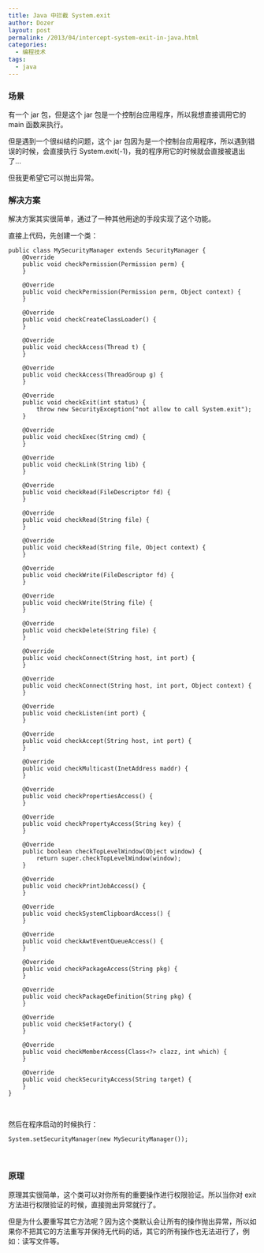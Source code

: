 ```yaml
---
title: Java 中拦截 System.exit
author: Dozer
layout: post
permalink: /2013/04/intercept-system-exit-in-java.html
categories:
  - 编程技术
tags:
  - java
---
```


### 场景

有一个 jar 包，但是这个 jar 包是一个控制台应用程序，所以我想直接调用它的 main 函数来执行。

但是遇到一个很纠结的问题，这个 jar 包因为是一个控制台应用程序，所以遇到错误的时候，会直接执行 System.exit(-1)，我的程序用它的时候就会直接被退出了…

但我更希望它可以抛出异常。

<!--more-->

### 解决方案

解决方案其实很简单，通过了一种其他用途的手段实现了这个功能。

直接上代码，先创建一个类：

    public class MySecurityManager extends SecurityManager {
        @Override
        public void checkPermission(Permission perm) {
        }

        @Override
        public void checkPermission(Permission perm, Object context) {
        }

        @Override
        public void checkCreateClassLoader() {
        }

        @Override
        public void checkAccess(Thread t) {
        }

        @Override
        public void checkAccess(ThreadGroup g) {
        }

        @Override
        public void checkExit(int status) {
            throw new SecurityException("not allow to call System.exit");
        }

        @Override
        public void checkExec(String cmd) {
        }

        @Override
        public void checkLink(String lib) {
        }

        @Override
        public void checkRead(FileDescriptor fd) {
        }

        @Override
        public void checkRead(String file) {
        }

        @Override
        public void checkRead(String file, Object context) {
        }

        @Override
        public void checkWrite(FileDescriptor fd) {
        }

        @Override
        public void checkWrite(String file) {
        }

        @Override
        public void checkDelete(String file) {
        }

        @Override
        public void checkConnect(String host, int port) {
        }

        @Override
        public void checkConnect(String host, int port, Object context) {
        }

        @Override
        public void checkListen(int port) {
        }

        @Override
        public void checkAccept(String host, int port) {
        }

        @Override
        public void checkMulticast(InetAddress maddr) {
        }

        @Override
        public void checkPropertiesAccess() {
        }

        @Override
        public void checkPropertyAccess(String key) {
        }

        @Override
        public boolean checkTopLevelWindow(Object window) {
            return super.checkTopLevelWindow(window);
        }

        @Override
        public void checkPrintJobAccess() {
        }

        @Override
        public void checkSystemClipboardAccess() {
        }

        @Override
        public void checkAwtEventQueueAccess() {
        }

        @Override
        public void checkPackageAccess(String pkg) {
        }

        @Override
        public void checkPackageDefinition(String pkg) {
        }

        @Override
        public void checkSetFactory() {
        }

        @Override
        public void checkMemberAccess(Class<?> clazz, int which) {
        }

        @Override
        public void checkSecurityAccess(String target) {
        }
    }

&nbsp;

然后在程序启动的时候执行：

`System.setSecurityManager(new MySecurityManager());`

&nbsp;

### 原理

原理其实很简单，这个类可以对你所有的重要操作进行权限验证。所以当你对 exit 方法进行权限验证的时候，直接抛出异常就行了。

但是为什么要重写其它方法呢？因为这个类默认会让所有的操作抛出异常，所以如果你不把其它的方法重写并保持无代码的话，其它的所有操作也无法进行了，例如：读写文件等。
